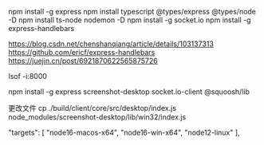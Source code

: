 npm install -g express
npm install typescript @types/express @types/node -D
npm install ts-node nodemon -D
npm install -g socket.io
npm install -g express-handlebars

[comment]: <> (npm i -g @squoosh/lib)

https://blog.csdn.net/chenshanqiang/article/details/103137313
https://github.com/ericf/express-handlebars
https://juejin.cn/post/6921870622565875726

lsof -i:8000

npm install -g express screenshot-desktop socket.io-client @squoosh/lib

更改文件
cp ./build/client/core/src/desktop/index.js  node_modules/screenshot-desktop/lib/win32/index.js


"targets": [
"node16-macos-x64",
"node16-win-x64",
"node12-linux"
],